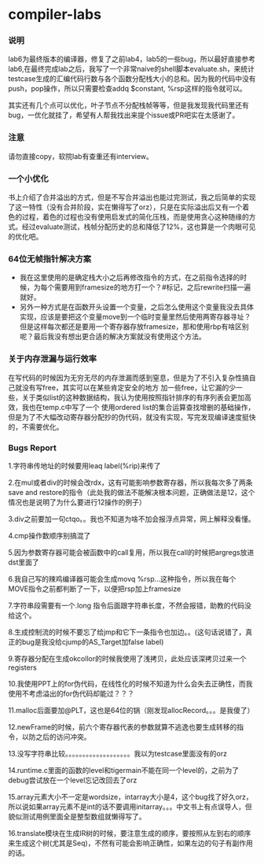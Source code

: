 ﻿# compiler-labs
### 说明
lab6为最终版本的编译器，修复了之前lab4，lab5的一些bug，所以最好直接参考lab6,在最终完成lab之后，我写了一个非常naive的shell脚本evaluate.sh，来统计testcase生成的汇编代码行数与各个函数分配栈大小的总和。因为我的代码中没有push，pop操作，所以只需要检查addq $constant, %rsp这样的指令就可以。

其实还有几个点可以优化，叶子节点不分配栈帧等等，但是我发现我代码里还有bug，一优化就挂了，希望有人帮我找出来提个issue或PR吧实在太感谢了。

### 注意
请勿直接copy，软院lab有查重还有interview。

### 一个小优化
书上介绍了合并溢出的方式，但是不写合并溢出也能过完测试，我之后简单的实现了这一特性（没有合并阶段，实在懒得写了orz），只是在实际溢出后又有一个着色的过程，着色的过程也没有使用启发式的简化压栈，而是使用贪心这种随缘的方式。经过evaluate测试，栈帧分配历史的总和降低了12%，这也算是一个肉眼可见的优化吧。
### 64位无帧指针解决方案
+ 我在这里使用的是确定栈大小之后再修改指令的方式，在之前指令选择的时候，为每个需要用到framesize的地方打一个？#标记，之后rewrite扫描一遍就好。
+ 另外一种方式是在函数开头设置一个变量，之后怎么使用这个变量我没去具体实现，应该是要把这个变量move到一个临时变量里然后使用两寄存器寻址？
但是这样每次都还是要用一个寄存器存放framesize，那和使用rbp有啥区别呢？最后我没有想出更合适的解决方案就没有使用这个方法。

### 关于内存泄漏与运行效率
在写代码的时候因为无穷无尽的内存泄漏而感到窒息，但是为了不引入复杂性搞自己就没有写free，其实可以在某些肯定安全的地方
加一些free，让它漏的少一些，关于类似list的这种数据结构，我认为使用按照指针排序的有序列表会更加高效，我也在temp.c中写了一个
使用ordered list的集合运算查找增删的基础操作，但是为了不大幅改动寄存器分配抄的伪代码，就没有实现，写完发现编译速度挺快的，不需要优化。

### Bugs Report
1.字符串传地址的时候要用leaq label(%rip)来传了

2.在mul或者div的时候会改rdx，这有可能影响参数寄存器，所以我每次多了两条save and restore的指令（此处我的做法不能解决根本问题，正确做法是12，这个情况也是说明了为什么要进行12操作的例子）

3.div之前要加一句ctqo。。我也不知道为啥不加会报浮点异常，网上解释没看懂。

4.cmp操作数顺序别搞混了

5.因为参数寄存器可能会被函数中的call复用，所以我在call的时候把argregs放进dst里面了

6.我自己写的辣鸡编译器可能会生成movq %rsp...这种指令，所以我在每个MOVE指令之前都判断了一下，以便把rsp加上framesize

7.字符串段需要有一个.long 指令后面跟字符串长度，不然会报错，助教的代码没给这个。

8.生成控制流的时候不要忘了给jmp和它下一条指令也加边。。(这句话说错了，真正的bug是我没给cjump的AS_Target加false label)

9.寄存器分配在生成okcollor的时候我使用了浅拷贝，此处应该深拷贝过来一个registers

10.我使用PPT上的for伪代码，在线性化的时候不知道为什么会失去正确性，而我使用不考虑溢出的for伪代码却能过？？？

11.malloc后面要加@PLT，这也是64位的锅（刚发现allocRecord。。。是我傻了）

12.newFrame的时候，前六个寄存器代表的参数就算不逃逸也要生成转移的指令，以防之后的访问冲突。

13.没写字符串比较。。。。。。。。。。。。。。。。。。。我以为testcase里面没有的orz

14.runtime.c里面的函数的level和tigermain不能在同一个level的，之前为了debug尝试放在一个level忘记改回去了orz

15.array元素大小不一定是wordsize，intarray大小是4，这个bug找了好久orz，所以说如果array元素不是int的话不要调用initarray。。。中文书上有点误导人，但貌似测试用例里面全是整型数组就懒得写了。

16.translate模块在生成IR树的时候，要注意生成的顺序，要按照从左到右的顺序来生成这个树(尤其是Seq)，不然有可能会影响正确性，如果左边的句子有副作用的话。
